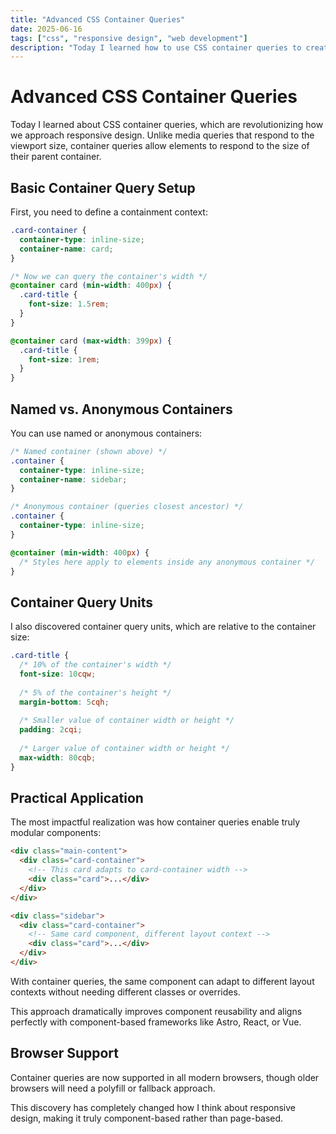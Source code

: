 ```yaml
---
title: "Advanced CSS Container Queries"
date: 2025-06-16
tags: ["css", "responsive design", "web development"]
description: "Today I learned how to use CSS container queries to create truly component-based responsive designs that go beyond viewport dimensions."
---
```


# Advanced CSS Container Queries

Today I learned about CSS container queries, which are revolutionizing how we approach responsive design. Unlike media queries that respond to the viewport size, container queries allow elements to respond to the size of their parent container.

## Basic Container Query Setup

First, you need to define a containment context:

```css
.card-container {
  container-type: inline-size;
  container-name: card;
}

/* Now we can query the container's width */
@container card (min-width: 400px) {
  .card-title {
    font-size: 1.5rem;
  }
}

@container card (max-width: 399px) {
  .card-title {
    font-size: 1rem;
  }
}
```

## Named vs. Anonymous Containers

You can use named or anonymous containers:

```css
/* Named container (shown above) */
.container {
  container-type: inline-size;
  container-name: sidebar;
}

/* Anonymous container (queries closest ancestor) */
.container {
  container-type: inline-size;
}

@container (min-width: 400px) {
  /* Styles here apply to elements inside any anonymous container */
}
```

## Container Query Units

I also discovered container query units, which are relative to the container size:

```css
.card-title {
  /* 10% of the container's width */
  font-size: 10cqw;
  
  /* 5% of the container's height */
  margin-bottom: 5cqh;
  
  /* Smaller value of container width or height */
  padding: 2cqi;
  
  /* Larger value of container width or height */
  max-width: 80cqb;
}
```

## Practical Application

The most impactful realization was how container queries enable truly modular components:

```html
<div class="main-content">
  <div class="card-container">
    <!-- This card adapts to card-container width -->
    <div class="card">...</div>
  </div>
</div>

<div class="sidebar">
  <div class="card-container">
    <!-- Same card component, different layout context -->
    <div class="card">...</div>
  </div>
</div>
```

With container queries, the same component can adapt to different layout contexts without needing different classes or overrides.

This approach dramatically improves component reusability and aligns perfectly with component-based frameworks like Astro, React, or Vue.

## Browser Support

Container queries are now supported in all modern browsers, though older browsers will need a polyfill or fallback approach.

This discovery has completely changed how I think about responsive design, making it truly component-based rather than page-based.